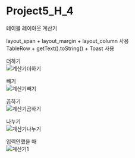 # Project5_H_4
테이블 레이아웃 계산기

layout_span + layout_margin + layout_column 사용    
TableRow + getText().toString() + Toast 사용  

더하기   
![계산기더하기](https://user-images.githubusercontent.com/37572367/88132460-802efb00-cc1a-11ea-93b7-1f18fac55b26.PNG)

빼기   
![계산기빼기](https://user-images.githubusercontent.com/37572367/88132464-80c79180-cc1a-11ea-8684-46aab4b50c4a.PNG)   

곱하기   
![계산기곱하기](https://user-images.githubusercontent.com/37572367/88132466-81602800-cc1a-11ea-9f00-eb6f5d4908d6.PNG)

나누기   
![계산기나누기](https://user-images.githubusercontent.com/37572367/88132467-81602800-cc1a-11ea-9b95-8f59c7cf27b7.PNG)   

입력안했을 때   
![계산기1](https://user-images.githubusercontent.com/37572367/88132468-81f8be80-cc1a-11ea-9bb4-74275a9a8c41.PNG)   

